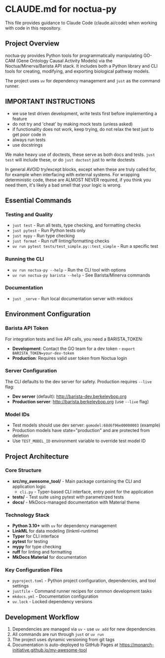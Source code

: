# CLAUDE.md for noctua-py

This file provides guidance to Claude Code (claude.ai/code) when working with code in this repository.

## Project Overview

noctua-py provides Python tools for programmatically manipulating GO-CAM (Gene Ontology Causal Activity Models) via the Noctua/Minerva/Barista API stack. It includes both a Python library and CLI tools for creating, modifying, and exporting biological pathway models.

The project uses `uv` for dependency management and `just` as the command runner.

## IMPORTANT INSTRUCTIONS

- we use test driven development, write tests first before implementing a feature
- do not try and 'cheat' by making mock tests (unless asked)
- if functionality does not work, keep trying, do not relax the test just to get poor code in
- always run tests
- use docstrings

We make heavy use of doctests, these serve as both docs and tests. `just test` will include these,
or do `just doctest` just to write doctests

In general AVOID try/except blocks, except when these are truly called for, for example
when interfacing with external systems. For wrapping deterministic code,  these are ALMOST
NEVER required, if you think you need them, it's likely a bad smell that your logic is wrong.

## Essential Commands

### Testing and Quality
- `just test` - Run all tests, type checking, and formatting checks
- `just pytest` - Run Python tests only
- `just mypy` - Run type checking
- `just format` - Run ruff linting/formatting checks
- `uv run pytest tests/test_simple.py::test_simple` - Run a specific test

### Running the CLI
- `uv run noctua-py --help` - Run the CLI tool with options
- `uv run noctua-py barista --help` - See Barista/Minerva commands

### Documentation
- `just _serve` - Run local documentation server with mkdocs

## Environment Configuration

### Barista API Token
For integration tests and live API calls, you need a BARISTA_TOKEN:
- **Development**: Contact the GO team for a dev token - `export BARISTA_TOKEN=your-dev-token`
- **Production**: Requires valid user token from Noctua login

### Server Configuration
The CLI defaults to the dev server for safety. Production requires `--live` flag:
- **Dev server** (default): http://barista-dev.berkeleybop.org
- **Production server**: http://barista.berkeleybop.org (use `--live` flag)

### Model IDs
- Test models should use dev server: `gomodel:68d6f96e00000003` (example)
- Production models have state="production" and are protected from deletion
- Use `TEST_MODEL_ID` environment variable to override test model ID

## Project Architecture

### Core Structure
- **src/my_awesome_tool/** - Main package containing the CLI and application logic
  - `cli.py` - Typer-based CLI interface, entry point for the application
- **tests/** - Test suite using pytest with parametrized tests
- **docs/** - MkDocs-managed documentation with Material theme

### Technology Stack
- **Python 3.10+** with `uv` for dependency management
- **LinkML** for data modeling (linkml-runtime)
- **Typer** for CLI interface
- **pytest** for testing
- **mypy** for type checking
- **ruff** for linting and formatting
- **MkDocs Material** for documentation

### Key Configuration Files
- `pyproject.toml` - Python project configuration, dependencies, and tool settings
- `justfile` - Command runner recipes for common development tasks
- `mkdocs.yml` - Documentation configuration
- `uv.lock` - Locked dependency versions

## Development Workflow

1. Dependencies are managed via `uv` - use `uv add` for new dependencies
2. All commands are run through `just` or `uv run`
3. The project uses dynamic versioning from git tags
4. Documentation is auto-deployed to GitHub Pages at https://monarch-initiative.github.io/my-awesome-tool
